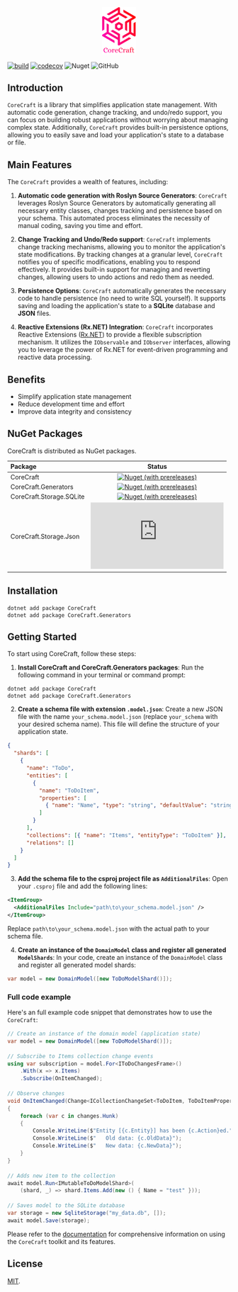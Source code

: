 <p align="center">
  <img src="images/logo.png" width="15%" />
</p>

[![build](https://github.com/AlexNav73/CoreCraft/workflows/releasing/badge.svg)](https://github.com/AlexNav73/CoreCraft/actions)
[![codecov](https://codecov.io/gh/AlexNav73/CoreCraft/branch/master/graph/badge.svg?token=Q6ZY0WHL9J)](https://codecov.io/gh/AlexNav73/CoreCraft) ![Nuget](https://img.shields.io/nuget/dt/CoreCraft) ![GitHub](https://img.shields.io/github/license/AlexNav73/CoreCraft)

## Introduction

`CoreCraft` is a library that simplifies application state management. With automatic code generation, change tracking, and undo/redo support, you can focus on building robust applications without worrying about managing complex state. Additionally, `CoreCraft` provides built-in persistence options, allowing you to easily save and load your application's state to a database or file.

## Main Features

The `CoreCraft` provides a wealth of features, including:

1. **Automatic code generation with Roslyn Source Generators**: `CoreCraft` leverages Roslyn Source Generators by automatically generating all necessary entity classes, changes tracking and persistence based on your schema. This automated process eliminates the necessity of manual coding, saving you time and effort.

1. **Change Tracking and Undo/Redo support**: `CoreCraft` implements change tracking mechanisms, allowing you to monitor the application's state modifications. By tracking changes at a granular level, `CoreCraft` notifies you of specific modifications, enabling you to respond effectively. It provides built-in support for managing and reverting changes, allowing users to undo actions and redo them as needed.

1. **Persistence Options**: `CoreCraft` automatically generates the necessary code to handle persistence (no need to write SQL yourself). It supports saving and loading the application's state to a **SQLite** database and **JSON** files.

1. **Reactive Extensions (Rx.NET) Integration**: `CoreCraft` incorporates Reactive Extensions ([Rx.NET](https://github.com/dotnet/reactive)) to provide a flexible subscription mechanism. It utilizes the `IObservable` and `IObserver` interfaces, allowing you to leverage the power of Rx.NET for event-driven programming and reactive data processing.

## Benefits

- Simplify application state management
- Reduce development time and effort
- Improve data integrity and consistency

## NuGet Packages

CoreCraft is distributed as NuGet packages.

| Package                  |                                                                            Status                                                                             |
| :----------------------- | :-----------------------------------------------------------------------------------------------------------------------------------------------------------: |
| CoreCraft                |                [![Nuget (with prereleases)](https://img.shields.io/nuget/vpre/CoreCraft?color=blue)](https://www.nuget.org/packages/CoreCraft)                |
| CoreCraft.Generators     |     [![Nuget (with prereleases)](https://img.shields.io/nuget/vpre/CoreCraft.Generators?color=blue)](https://www.nuget.org/packages/CoreCraft.Generators)     |
| CoreCraft.Storage.SQLite | [![Nuget (with prereleases)](https://img.shields.io/nuget/vpre/CoreCraft.Storage.SQLite?color=blue)](https://www.nuget.org/packages/CoreCraft.Storage.SQLite) |
| CoreCraft.Storage.Json   |   [![Nuget (with prereleases)](https://img.shields.io/nuget/vpre/CoreCraft.Storage.Json?color=blue)](https://www.nuget.org/packages/CoreCraft.Storage.Json)   |

## Installation

```
dotnet add package CoreCraft
dotnet add package CoreCraft.Generators
```

## Getting Started

To start using CoreCraft, follow these steps:

1. **Install CoreCraft and CoreCraft.Generators packages**: Run the following command in your terminal or command prompt:

```
dotnet add package CoreCraft
dotnet add package CoreCraft.Generators
```

2. **Create a schema file with extension `.model.json`**: Create a new JSON file with the name `your_schema.model.json` (replace `your_schema` with your desired schema name). This file will define the structure of your application state.

```json
{
  "shards": [
    {
      "name": "ToDo",
      "entities": [
        {
          "name": "ToDoItem",
          "properties": [
            { "name": "Name", "type": "string", "defaultValue": "string.Empty" }
          ]
        }
      ],
      "collections": [{ "name": "Items", "entityType": "ToDoItem" }],
      "relations": []
    }
  ]
}
```

3. **Add the schema file to the csproj project file as `AdditionalFiles`**: Open your `.csproj` file and add the following lines:

```xml
<ItemGroup>
  <AdditionalFiles Include="path\to\your_schema.model.json" />
</ItemGroup>
```

Replace `path\to\your_schema.model.json` with the actual path to your schema file.

4. **Create an instance of the `DomainModel` class and register all generated `ModelShards`**: In your code, create an instance of the `DomainModel` class and register all generated model shards:

```cs
var model = new DomainModel([new ToDoModelShard()]);
```

### Full code example

Here's an full example code snippet that demonstrates how to use the `CoreCraft`:

```cs
// Create an instance of the domain model (application state)
var model = new DomainModel([new ToDoModelShard()]);

// Subscribe to Items collection change events
using var subscription = model.For<IToDoChangesFrame>()
    .With(x => x.Items)
    .Subscribe(OnItemChanged);

// Observe changes
void OnItemChanged(Change<ICollectionChangeSet<ToDoItem, ToDoItemProperties>> changes)
{
    foreach (var c in changes.Hunk)
    {
        Console.WriteLine($"Entity [{c.Entity}] has been {c.Action}ed.");
        Console.WriteLine($"   Old data: {c.OldData}");
        Console.WriteLine($"   New data: {c.NewData}");
    }
}

// Adds new item to the collection
await model.Run<IMutableToDoModelShard>(
    (shard, _) => shard.Items.Add(new () { Name = "test" }));

// Saves model to the SQLite database
var storage = new SqliteStorage("my_data.db", []);
await model.Save(storage);
```

Please refer to the [documentation](https://github.com/AlexNav73/CoreCraft/wiki/Getting-Started) for comprehensive information on using the `CoreCraft` toolkit and its features.

## License

[MIT](LICENSE).
